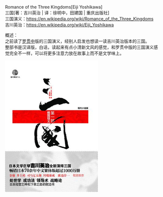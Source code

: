 Romance of the Three Kingdoms[Eiji Yoshikawa]<br>
三国[著：吉川英治 | 译：徐明中，田建国 | 重庆出版社]<br>
三国演义：https://en.wikipedia.org/wiki/Romance_of_the_Three_Kingdoms<br>
吉川英治：https://en.wikipedia.org/wiki/Eiji_Yoshikawa<br>

概述：<br>
之前读了[罗贯中](https://en.wikipedia.org/wiki/Luo_Guanzhong)版的三国演义，经别人启发也想读一读吉川英治版本的三国。<br>
整部书是汉译版，白话，读起来有点小清新文风的感觉，和罗贯中版的三国演义感觉完全不一样，可以将更多注意力放在故事上而不是文学味上。<br>

![三国](/material/s6887388.jpg)<br>
